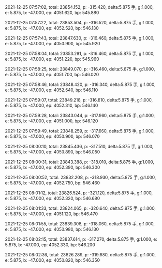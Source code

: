 2021-12-25 07:57:02, total: 23854.152, p: -315.420, delta:5.875 手, g:1.000, e: 5.875, b: -47.000, ep: 4051.620, bp: 545.880

2021-12-25 07:57:22, total: 23853.504, p: -316.520, delta:5.875 手, g:1.000, e: 5.875, b: -47.000, ep: 4052.520, bp: 546.130

2021-12-25 07:57:43, total: 23847.630, p: -316.460, delta:5.875 手, g:1.000, e: 5.875, b: -47.000, ep: 4050.900, bp: 545.920

2021-12-25 07:58:04, total: 23853.281, p: -316.460, delta:5.875 手, g:1.000, e: 5.875, b: -47.000, ep: 4051.220, bp: 545.960

2021-12-25 07:58:25, total: 23849.070, p: -316.460, delta:5.875 手, g:1.000, e: 5.875, b: -47.000, ep: 4051.700, bp: 546.020

2021-12-25 07:58:46, total: 23848.420, p: -316.340, delta:5.875 手, g:1.000, e: 5.875, b: -47.000, ep: 4052.540, bp: 546.110

2021-12-25 07:59:07, total: 23849.218, p: -316.810, delta:5.875 手, g:1.000, e: 5.875, b: -47.000, ep: 4052.310, bp: 546.140

2021-12-25 07:59:28, total: 23843.044, p: -317.960, delta:5.875 手, g:1.000, e: 5.875, b: -47.000, ep: 4051.000, bp: 546.120

2021-12-25 07:59:49, total: 23848.259, p: -317.660, delta:5.875 手, g:1.000, e: 5.875, b: -47.000, ep: 4050.900, bp: 546.070

2021-12-25 08:00:10, total: 23845.436, p: -317.510, delta:5.875 手, g:1.000, e: 5.875, b: -47.000, ep: 4050.890, bp: 546.050

2021-12-25 08:00:31, total: 23843.388, p: -318.010, delta:5.875 手, g:1.000, e: 5.875, b: -47.000, ep: 4052.390, bp: 546.300

2021-12-25 08:00:52, total: 23832.208, p: -318.930, delta:5.875 手, g:1.000, e: 5.875, b: -47.000, ep: 4052.750, bp: 546.460

2021-12-25 08:01:12, total: 23826.524, p: -321.120, delta:5.875 手, g:1.000, e: 5.875, b: -47.000, ep: 4052.320, bp: 546.680

2021-12-25 08:01:33, total: 23824.065, p: -320.640, delta:5.875 手, g:1.000, e: 5.875, b: -47.000, ep: 4051.120, bp: 546.470

2021-12-25 08:01:55, total: 23839.308, p: -318.060, delta:5.875 手, g:1.000, e: 5.875, b: -47.000, ep: 4050.980, bp: 546.130

2021-12-25 08:02:15, total: 23837.614, p: -317.270, delta:5.875 手, g:1.000, e: 5.875, b: -47.000, ep: 4052.330, bp: 546.200

2021-12-25 08:02:36, total: 23826.289, p: -319.980, delta:5.875 手, g:1.000, e: 5.875, b: -47.000, ep: 4050.820, bp: 546.350